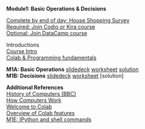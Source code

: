 <b>Module1: Basic Operations & Decisions</b>  

[Complete by end of day: House Shopping Survey](https://forms.gle/QxfeNCZ5Dzr9hnyv5)  
[Required: Join Codio or Kira course]()  
[Optional: Join DataCamp course]()  

Introductions  
[Course Intro]()  
[Colab & Programming fundamentals]()  

<b>M1A: Basic Operations</b> [slidedeck](https://www.dropbox.com/scl/fi/ybh9556b8cnmd0a2mg2fy/M1A-Basic-Operations.pptx?rlkey=6xgzj39gwktdyujw4b3n9p7ma&dl=0) [worksheet](https://docs.google.com/document/d/1Hx9fHxG1vasVJG-TYQiyShAaOzE5IyRbfJQNMZIbnKU/edit?usp=sharing) [solution](https://docs.google.com/document/d/1C6TgFaq1St1W9iy6oCggbU1h7XS8DBf1zbKDC_qjd_g/edit?tab=t.0)  
<b>M1B: Decisions</b> [slidedeck](https://tinyurl.com/36xhdhe2) [worksheet](https://docs.google.com/document/d/1ekhwZfbuc0faKWq754BS753Zjgo4XBcSyIpXqpsDLvU/edit?usp=sharing) [solution]  

<b>Additional References</b>  
[History of Computers (BBC)](https://www.youtube.com/watch?v=6dME3wgaQpM&list=PL1331A4548513EA81)  
[How Computers Work](https://youtube.com/playlist?list=PLzdnOPI1iJNcsRwJhvksEo1tJqjIqWbN-&si=vFbHVlC_O4rsyYdn)  
[Welcome to Colab](https://colab.research.google.com/drive/https:/colab.research.google.com/drive/1LfDI7cDOmnbsYAfwqu9l4h3FQSG8dJrz)  
[Overview of Colab features](https://colab.research.google.com/notebooks/basic_features_overview.ipynb)  
[M1E: IPython and shell commands](https://colab.research.google.com/github/jakevdp/PythonDataScienceHandbook/blob/master/notebooks/01.05-IPython-And-Shell-Commands.ipynb#scrollTo=7eLVuNG2znHZ)  
